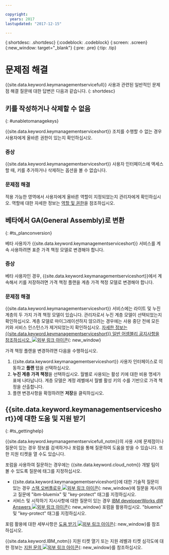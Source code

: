 ```yaml
---

copyright:
  years: 2017
lastupdated: "2017-12-15"

---
```


{:shortdesc: .shortdesc}
{:codeblock: .codeblock}
{:screen: .screen}
{:new_window: target="_blank"}
{:pre: .pre}
{:tip: .tip}

# 문제점 해결

{{site.data.keyword.keymanagementservicefull}} 사용과 관련된 일반적인 문제점 해결 질문에 대한 답변은 다음과 같습니다.
{: shortdesc}

## 키를 작성하거나 삭제할 수 없음
{: #unabletomanagekeys}

{{site.data.keyword.keymanagementserviceshort}} 조치를 수행할 수 없는 경우 사용자에게 올바른 권한이 있는지 확인하십시오.

### 증상

{{site.data.keyword.keymanagementserviceshort}} 사용자 인터페이스에 액세스할 때, 키를 추가하거나 삭제하는 옵션을 볼 수 없습니다.

### 문제점 해결

적용 가능한 영역에서 사용자에게 올바른 역할이 지정되었는지 관리자에게 확인하십시오. 역할에 대한 자세한 정보는 [역할 및 권한](/docs/services/keymgmt/keyprotect_manage_access.html#roles)을 참조하십시오.

## 베타에서 GA(General Assembly)로 변환
{: #ts_planconversion}

베타 사용자가 {{site.data.keyword.keymanagementserviceshort}} 서비스를 계속 사용하려면 표준 가격 책정 모델로 변경해야 합니다.

### 증상

베타 사용자인 경우, {{site.data.keyword.keymanagementserviceshort}}에서 계속해서 키를 저장하려면 가격 책정 플랜을 계층 가격 책정 모델로 변경해야 합니다.

### 문제점 해결

{{site.data.keyword.keymanagementserviceshort}} 서비스에는 라이트 및 누진 계층의 두 가지 가격 책정 모델이 있습니다. 관리자로서 누진 계층 모델이 선택되었는지 확인하십시오. 계층 모델로 마이그레이션하지 않으려는 경우에는 사용 중단 전에 모든 키와 서비스 인스턴스가 제거되었는지 확인하십시오. [자세한 정보는 {{site.data.keyword.keymanagementserviceshort}} 일반 어셈블리 공지사항을 참조하십시오. ![외부 링크 아이콘](../../icons/launch-glyph.svg "외부 링크 아이콘")](https://www.ibm.com/blogs/bluemix/2016/12/dallas-key-protect-ga/){: new_window}

가격 책정 플랜을 변경하려면 다음을 수행하십시오.

1. {{site.data.keyword.keymanagementserviceshort}} 사용자 인터페이스로 이동하고 **플랜** 탭을 선택하십시오.
2. **누진 계층 가격 책정**을 선택하십시오.
    월별로 사용되는 활성 키에 대한 비용 명세가 표에 나타납니다. 계층 모델은 계정 레벨에서 월별 활성 키의 수를 기반으로 가격 책정을 산출합니다.
3. 플랜 변경사항을 확정하려면 **저장**을 클릭하십시오.

## {{site.data.keyword.keymanagementserviceshort}}에 대한 도움 및 지원 받기
{: #ts_gettinghelp}

{{site.data.keyword.keymanagementservicefull_notm}}의 사용 시에 문제점이나 질문이 있는 경우 정보를 검색하거나 포럼을 통해 질문하여 도움을 받을 수 있습니다. 또한 지원 티켓을 열 수도 있습니다.

포럼을 사용하여 질문하는 경우에는 {{site.data.keyword.cloud_notm}} 개발 팀이 볼 수 있도록 질문에 태그를 지정하십시오.

- {{site.data.keyword.keymanagementserviceshort}}에 대한 기술적 질문이 있는 경우 [스택 오버플로우 ![외부 링크 아이콘](../../icons/launch-glyph.svg "외부 링크 아이콘")](http://stackoverflow.com/search?q=key-protect+ibm-bluemix){: new_window}에 질문을 게시하고 질문에 "ibm-bluemix" 및 "key-protect" 태그를 지정하십시오.
- 서비스 및 시작하기 지시사항에 대한 질문이 있는 경우 [IBM developerWorks dW Answers ![외부 링크 아이콘](../../icons/launch-glyph.svg "외부 링크 아이콘")](https://developer.ibm.com/answers/topics/key-protect/?smartspace=bluemix){: new_window} 포럼을 활용하십시오. "bluemix" 및 "key-protect" 태그를 지정하십시오.

포럼 활용에 대한 세부사항은 [도움 받기 ![외부 링크 아이콘](../../icons/launch-glyph.svg "외부 링크 아이콘")](https://console.bluemix.net/docs/support/index.html#getting-help){: new_window}를 참조하십시오.

{{site.data.keyword.IBM_notm}} 지원 티켓 열기 또는 지원 레벨과 티켓 심각도에 대한 정보는 [지원 문의 ![외부 링크 아이콘](../../icons/launch-glyph.svg "외부 링크 아이콘")](https://console.bluemix.net/docs/support/index.html#contacting-support){: new_window}를 참조하십시오.

